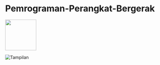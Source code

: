 # Pemrograman-Perangkat-Bergerak

<img src="https://user-images.githubusercontent.com/54885169/68455319-a8fa9600-022d-11ea-86ca-ffc19964a7f2.png" width="100" height="100" >
                                                                                                                                    
![Tampilan](https://user-images.githubusercontent.com/54885169/68455319-a8fa9600-022d-11ea-86ca-ffc19964a7f2.png)
